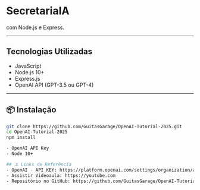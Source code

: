 # SecretariaIA 

 com Node.js e Express. 


---

## Tecnologias Utilizadas

- JavaScript
- Node.js 10+
- Express.js
- OpenAI API (GPT-3.5 ou GPT-4)

---

## 📦 Instalação

```bash
git clone https://github.com/GuitasGarage/OpenAI-Tutorial-2025.git
cd OpenAI-Tutorial-2025
npm install

- OpenAI API Key
- Node 10+

## ⚓ Links de Referência
- OpenAI - API KEY: https://platform.openai.com/settings/organization/api-keys
- Assistir Videoaula: https://youtube.com
- Repositório no GitHub: https://github.com/GuitasGarage/OpenAI-Tutorial-2025
```

